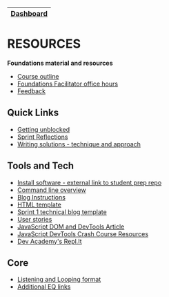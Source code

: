 [Dashboard](/README.md) | 
------------|

# RESOURCES

__Foundations material and resources__

- [Course outline](course-outline.md) 
- [Foundations Facilitator office hours](https://docs.google.com/spreadsheets/d/1SMsI4XeiblO9mNnMTi5eUdPWIUWWHmBMpPJBPvkeqto/edit?usp=sharing)
- [Feedback](feedback.md)    


## Quick Links
- [Getting unblocked](core-getting-unblocked.md)  
- [Sprint Reflections](reflections-index.md)
- [Writing solutions - technique and approach](writing-solutions.md) 


## Tools and Tech
- [Install software - external link to student prep repo](https://github.com/dev-academy-programme/student-prep/blob/master/install-software.md)
- [Command line overview](command-line-overview.md)   
- [Blog Instructions](blog-instructions.md)    
- [HTML template](html-template.html)  
- [Sprint 1 technical blog template](sprint1-technical.html)  
- [User stories](user-stories.md)  
- [JavaScript DOM and DevTools Article](/resources/js-dom-and-dev-tools.md)
- [JavaScript DevTools Crash Course Resources](/resources/js-devtools-crashcourse/README.md)
- [Dev Academy's Repl.It](https://repl.it/@devacademy)    


## Core 
- [Listening and Looping format](listening-looping.md)
- [Additional EQ links](core-eq-resources.md)  
